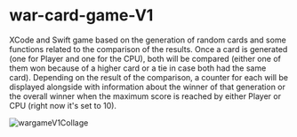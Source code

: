 # war-card-game-V1
XCode and Swift game based on the generation of random cards and some functions related to the comparison of the results. 
Once a card is generated (one for Player and one for the CPU), both will be compared (either one of them won because of a higher card 
or a tie in case both had the same card). Depending on the result of the comparison, a counter for each will be displayed alongside with 
information about the winner of that generation or the overall winner when the maximum score is reached by either Player or CPU (right now it's set to 10).

![wargameV1Collage](https://user-images.githubusercontent.com/31131106/144478742-8bd85d85-9908-47af-8b3c-71e1cf6693d6.jpg)
